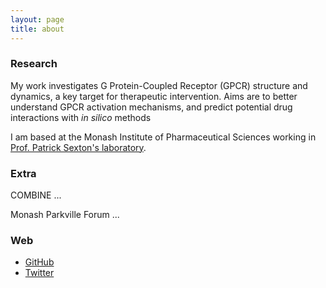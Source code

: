 ```yaml
---
layout: page
title: about
---
```


### Research

My work investigates G Protein-Coupled Receptor (GPCR) structure and dynamics, a key target for therapeutic intervention.
Aims are to better understand GPCR activation mechanisms, and predict potential drug interactions with *in silico* methods

I am based at the Monash Institute of Pharmaceutical Sciences 
working in [Prof. Patrick Sexton's laboratory](http://www.monash.edu/pharm/research/areas/drug-discovery/laboratories/sexton.html).

### Extra

COMBINE ...

Monash Parkville Forum ...

### Web
* [GitHub](https://github.com/thomas-coudrat)
* [Twitter](https://twitter.com/TomSilico)
